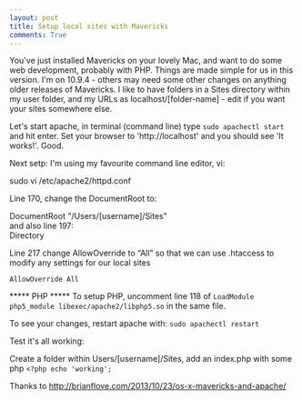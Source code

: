 ```yaml
---
layout: post
title: Setup local sites with Mavericks
comments: True
---
```


You've just installed Mavericks on your lovely Mac, and want to do some web development, probably with PHP. Things are made simple for us in this version. I'm on 10.9.4 - others may need some other changes on anything older releases of Mavericks. I like to have folders in a Sites directory within my user folder, and my URLs as localhost/[folder-name] - edit if you want your sites somewhere else.

Let's start apache, in terminal (command line) type `sudo apachectl start` and hit enter. Set your browser to 'http://localhost' and you should see 'It works!'. Good.

Next setp: I'm using my favourite command line editor, vi:
<div class="message">
sudo vi /etc/apache2/httpd.conf
</div>

Line 170, change the DocumentRoot to:
<div class="message">
DocumentRoot "/Users/[username]/Sites"
</div>
and also line 197:
<div class="message">
Directory <Directory "/Users/[username]/Sites">
</div>

Line 217 change AllowOverride to “All” so that we can use .htaccess to modify any settings for our local sites

`AllowOverride All`

***** PHP *****
To setup PHP, uncomment line 118 of `LoadModule php5_module libexec/apache2/libphp5.so` in the same file.

To see your changes, restart apache with:
`sudo apachectl restart`

Test it's all working:

Create a folder within Users/[username]/Sites, add an index.php with some php `<?php echo 'working';`



Thanks to
http://brianflove.com/2013/10/23/os-x-mavericks-and-apache/

